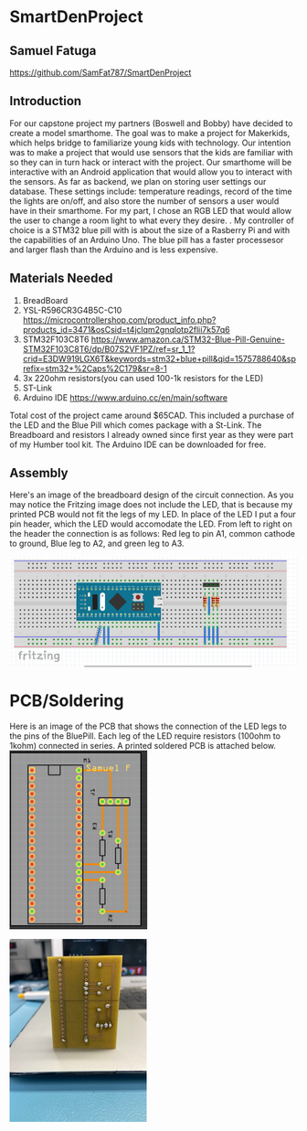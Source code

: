 # SmartDenProject
## Samuel Fatuga

https://github.com/SamFat787/SmartDenProject

## Introduction

For our capstone project my partners (Boswell and Bobby) have decided to create a model smarthome. The goal was to make a project for Makerkids, which helps bridge to familiarize young kids with technology. Our intention was to make a project that would use sensors that the kids are familiar with so they can in turn hack or interact with the project. Our smarthome will be interactive with an Android application that would allow you to interact with the sensors. As far as backend, we plan on storing user settings our database. These settings include: temperature readings, record of the time the lights are on/off, and also store the number of sensors a user would have in their smarthome. For my part, I chose an  RGB LED that would allow the user to change a room light to what every they desire. . My controller of choice is a STM32 blue pill with is about the size of a Rasberry Pi and with the capabilities of an Arduino Uno. The blue pill has a faster processesor and larger flash than the Arduino and is less expensive.  





## Materials Needed
1. BreadBoard
2. YSL-R596CR3G4B5C-C10 https://microcontrollershop.com/product_info.php?products_id=3471&osCsid=t4jclqm2gnqlotp2flii7k57q6
3. STM32F103C8T6 https://www.amazon.ca/STM32-Blue-Pill-Genuine-STM32F103C8T6/dp/B07S2VF1PZ/ref=sr_1_1?crid=E3DW919LGX6T&keywords=stm32+blue+pill&qid=1575788640&sprefix=stm32+%2Caps%2C179&sr=8-1
4. 3x 220ohm resistors(you can used 100-1k resistors for the LED)
5. ST-Link
6. Arduino IDE https://www.arduino.cc/en/main/software

Total cost of the project came around $65CAD. This included a purchase of the LED and the Blue Pill which comes package with a St-Link. The Breadboard and resistors I already owned since first year as they were part of my Humber tool kit. The Arduino IDE can be downloaded for free.

## Assembly

Here's an image of the breadboard design of the circuit connection. As you may notice the Fritzing image does not include the LED, that is because my printed PCB would not fit the legs of my LED. In place of the LED I put a four pin header, which the LED would accomodate the LED. From left to right on the header the connection is as follows: Red leg to pin A1, common cathode to ground, Blue leg to A2, and green leg to A3.

![breadboard](https://github.com/SamFat787/SmartDenProject/blob/master/Screen%20Shot%202019-11-19%20at%202.33.03%20PM.png?raw=true)

# PCB/Soldering
Here is an image of the PCB that shows the connection of the LED legs to the pins of the BluePill. Each leg of the LED require resistors (100ohm to 1kohm) connected in series. A printed soldered PCB is attached below.
![PCB](https://github.com/SamFat787/SmartDenProject/blob/master/Screen%20Shot%202019-11-26%20at%201.56.32%20PM.png?raw=true)

![printed PCB](https://github.com/SamFat787/SmartDenProject/blob/master/IMG_2087.jpg?raw=true)
